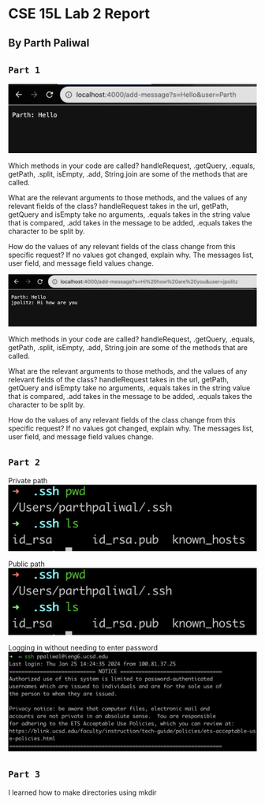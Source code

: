 # CSE 15L Lab 2 Report
## By Parth Paliwal

`Part 1`
---
![Image](screenshots/addmessage1.png)

Which methods in your code are called?
handleRequest, .getQuery, .equals, getPath, .split, isEmpty, .add, String.join are some of the methods that are called.

What are the relevant arguments to those methods, and the values of any relevant fields of the class?
handleRequest takes in the url, getPath, getQuery and isEmpty take no arguments, .equals takes in the string value that is compared, .add takes in the message to be added, .equals takes the character to be split by.

How do the values of any relevant fields of the class change from this specific request? If no values got changed, explain why.
The messages list, user field, and message field values change.

![Image](screenshots/addmessage2.png)

Which methods in your code are called?
handleRequest, .getQuery, .equals, getPath, .split, isEmpty, .add, String.join are some of the methods that are called.

What are the relevant arguments to those methods, and the values of any relevant fields of the class?
handleRequest takes in the url, getPath, getQuery and isEmpty take no arguments, .equals takes in the string value that is compared, .add takes in the message to be added, .equals takes the character to be split by.

How do the values of any relevant fields of the class change from this specific request? If no values got changed, explain why.
The messages list, user field, and message field values change.

`Part 2`
---

Private path
![Image](screenshots/sshpath.png)

Public path
![Image](screenshots/sshpath.png)

Logging in without needing to enter password
![Image](screenshots/loginwithoutpassword.png)


`Part 3`
---

I learned how to make directories using mkdir
